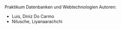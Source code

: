 Praktikum Datenbanken und Webtechnologien
Autoren:
 * Luis, Diniz Do Carmo
 * Nilusche, Liyanaarachchi
